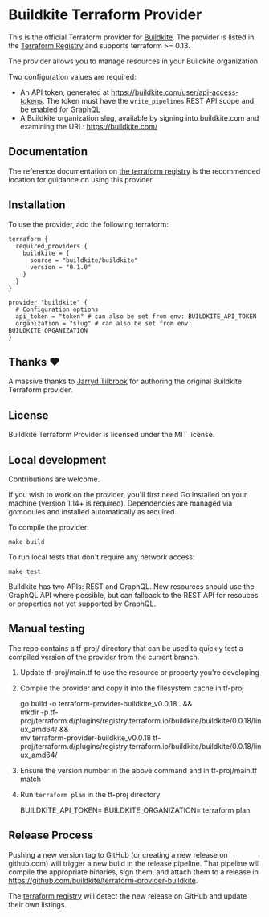 # Buildkite Terraform Provider

This is the official Terraform provider for [Buildkite](https://buildkite.com). The provider is listed in the [Terraform Registry](https://registry.terraform.io/) and supports terraform >= 0.13.

The provider allows you to manage resources in your Buildkite organization.

Two configuration values are required:

* An API token, generated at https://buildkite.com/user/api-access-tokens. The
  token must have the `write_pipelines` REST API scope and be enabled for GraphQL
* A Buildkite organization slug, available by signing into buildkite.com and
  examining the URL: https://buildkite.com/<org-slug>

## Documentation

The reference documentation on [the terraform registry](https://registry.terraform.io/providers/buildkite/buildkite/latest/docs)
is the recommended location for guidance on using this provider.

## Installation

To use the provider, add the following terraform:

```hcl
terraform {
  required_providers {
    buildkite = {
      source = "buildkite/buildkite"
      version = "0.1.0"
    }
  }
}

provider "buildkite" {
  # Configuration options
  api_token = "token" # can also be set from env: BUILDKITE_API_TOKEN
  organization = "slug" # can also be set from env: BUILDKITE_ORGANIZATION
}
```

## Thanks :heart:

A massive thanks to [Jarryd Tilbrook](https://github.com/jradtilbrook) for authoring the original Buildkite Terraform provider.

## License

Buildkite Terraform Provider is licensed under the MIT license.

## Local development

Contributions are welcome.

If you wish to work on the provider, you'll first need Go installed on your machine (version 1.14+ is required). Dependencies are managed via gomodules and installed automatically as required.

To compile the provider:

    make build

To run local tests that don't require any network access:

    make test

Buildkite has two APIs: REST and GraphQL. New resources should use the GraphQL API where possible, but can fallback to the REST API for resouces or properties not yet supported by GraphQL.

## Manual testing

The repo contains a tf-proj/ directory that can be used to quickly test a compiled version of the provider from the current branch.

1. Update tf-proj/main.tf to use the resource or property you're developing
2. Compile the provider and copy it into the filesystem cache in tf-proj

    go build -o terraform-provider-buildkite_v0.0.18 . && \
      mkdir -p tf-proj/terraform.d/plugins/registry.terraform.io/buildkite/buildkite/0.0.18/linux_amd64/ && \
      mv terraform-provider-buildkite_v0.0.18 tf-proj/terraform.d/plugins/registry.terraform.io/buildkite/buildkite/0.0.18/linux_amd64/

3. Ensure the version number in the above command and in tf-proj/main.tf match
4. Run `terraform plan` in the tf-proj directory

    BUILDKITE_API_TOKEN=<api-token> BUILDKITE_ORGANIZATION=<org-slug> terraform plan

## Release Process

Pushing a new version tag to GitHub (or creating a new release on github.com)
will trigger a new build in the release pipeline. That pipeline will compile
the appropriate binaries, sign them, and attach them to a release in
https://github.com/buildkite/terraform-provider-buildkite.

The [terraform registry](https://registry.terraform.io) will detect the new
release on GitHub and update their own listings.
